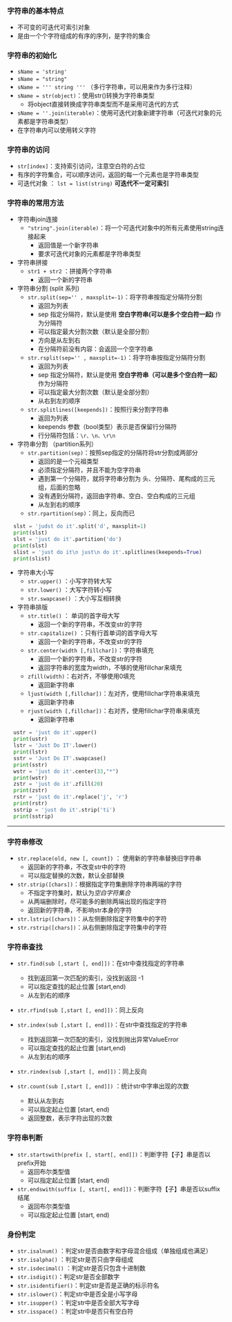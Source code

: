 ### 字符串的基本特点 ###
- 不可变的可迭代可索引对象
- 是由一个个字符组成的有序的序列，是字符的集合

### 字符串的初始化 ###
- `sName = 'string'`
- `sName = "string"`
- `sName = ''' string '''`   （多行字符串，可以用来作为多行注释）
- `sName = str(object)`：使用str()转换为字符串类型
  - 将object直接转换成字符串类型而不是采用可迭代的方式
- `sName = ''.join(iterable)`：使用可迭代对象新建字符串（可迭代对象的元素都是字符串类型）
- 在字符串内可以使用转义字符

### 字符串的访问 ###
- `str[index]`：支持索引访问，注意空白符的占位
- 有序的字符集合，可以顺序访问，返回的每一个元素也是字符串类型
- 可迭代对象 ： `lst = list(string)`
  **可迭代不一定可索引**

### 字符串的常用方法 ###
- 字符串join连接
  - `"string".join(iterable)`：将一个可迭代对象中的所有元素使用string连接起来
    -  返回值是一个新字符串
    - 要求可迭代对象的元素都是字符串类型
- 字符串拼接
  - `str1 + str2` ：拼接两个字符串
    - 返回一个新的字符串
- 字符串分割 (split 系列)
  - `str.split(sep='' , maxsplit=-1)`：将字符串按指定分隔符分割
    - 返回为列表
    - sep 指定分隔符，默认是使用 **空白字符串(可以是多个空白符一起)** 作为分隔符
    - 可以指定最大分割次数（默认是全部分割）
    - 方向是从左到右
    - 在分隔符前没有内容：会返回一个空字符串
  - `str.rsplit(sep='' , maxsplit=-1)`：将字符串按指定分隔符分割
    - 返回为列表
    - sep 指定分隔符，默认是使用 **空白字符串（可以是多个空白符一起）** 作为分隔符
    - 可以指定最大分割次数（默认是全部分割）
    - 从右到左的顺序
  - `str.splitlines([keepends])`：按照行来分割字符串
    - 返回为列表
    - keepends 参数（bool类型）表示是否保留行分隔符
    - 行分隔符包括：`\r、\n、\r\n`
- 字符串分割 （partition系列）
  - `str.partition(sep)`：按照sep指定的分隔符将str分割成两部分
    - 返回的是一个元祖类型
    - 必须指定分隔符，并且不能为空字符串
    - 遇到第一个分隔符，就将字符串分割为 头、分隔符、尾构成的三元组，后面的忽略
    - 没有遇到分隔符，返回由字符串、空白、空白构成的三元组
    - 从左到右的顺序
  - `str.rpartition(sep)`：同上，反向而已
```Python
  slst = 'judst do it'.split('d', maxsplit=1)
  print(slst)
  slst = 'just do it'.partition('do')
  print(slst)
  slist = 'just do it\n just\n do it'.splitlines(keepends=True)
  print(slist)
```

- 字符串大小写
  - `str.upper()` ：小写字符转大写
  - `str.lower()` ：大写字符转小写
  - `str.swapcase()`  ：大小写互相转换
- 字符串排版
  - `str.title()`  ： 单词的首字母大写
    - 返回一个新的字符串，不改变str的字符
  - `str.capitalize()` ：只有行首单词的首字母大写
    - 返回一个新的字符串，不改变str的字符
  - `str.center(width [,fillchar])`：字符串填充
    - 返回一个新的字符串，不改变str的字符
    - 返回字符串的宽度为width，不够的使用fillchar来填充
  - `zfill(width)`：右对齐，不够使用0填充
    - 返回新字符串
  - `ljust(width [,fillchar])`：左对齐，使用fillchar字符串来填充
    - 返回新字符串
  - `rjust(width [,fillchar])`：右对齐，使用fillchar字符串来填充
    - 返回新字符串

```Python
  ustr = 'just do it'.upper()
  print(ustr)
  lstr = 'Just Do IT'.lower()
  print(lstr)
  sstr = 'Just Do IT'.swapcase()
  print(sstr)
  wstr = 'just do it'.center(33,"*")
  print(wstr)
  zstr = 'just do it'.zfill(20)
  print(zstr)
  rstr = 'just do it'.replace('j', 'r')
  print(rstr)
  sstrip = 'just do it'.strip('ti')
  print(sstrip)
```

***
### 字符串修改 ###
  - `str.replace(old, new [, count])` ： 使用新的字符串替换旧字符串
    - 返回新的字符串，不改变str中的字符
    - 可以指定替换的次数，默认全部替换
  - `str.strip([chars])`：根据指定字符集删除字符串两端的字符
    - 不指定字符集时，默认为*空白字符集合*
    - 从两端删除时，尽可能多的删除两端出现的指定字符
    - 返回新的字符串，不影响str本身的字符
  - `str.lstrip([chars])`：从左侧删除指定字符集中的字符
  - `str.rstrip([chars])`：从右侧删除指定字符集中的字符
### 字符串查找 ###
- `str.find(sub [,start [, end]])`：在str中查找指定的字符串
  - 找到返回第一次匹配的索引，没找到返回 -1
  - 可以指定查找的起止位置 [start,end)
  - 从左到右的顺序
- `str.rfind(sub [,start [, end]])`：同上反向

- `str.index(sub [,start [, end]])`：在str中查找指定的字符串
  - 找到返回第一次匹配的索引，没找到抛出异常ValueError
  - 可以指定查找的起止位置 [start,end)
  - 从左到右的顺序
- `str.rindex(sub [,start [, end]])`：同上反向

- `str.count(sub [,start [, end]])` ：统计str中字串出现的次数
  - 默认从左到右
  - 可以指定起止位置 [start, end)
  - 返回整数，表示字符出现的次数

### 字符串判断 ###
- `str.startswith(prefix [, start[, end]])`：判断字符【子】串是否以prefix开始
  - 返回布尔类型值
  - 可以指定起止位置 [start, end)
- `str.endswith(suffix [, start[, end]])`：判断字符【子】串是否以suffix结尾
  - 返回布尔类型值
  - 可以指定起止位置 [start, end)

### 身份判定 ###
- `str.isalnum()` ：判定str是否由数字和字母混合组成（单独组成也满足）
- `str.isalpha()`  ：判定str是否只由字母组成
- `str.isdecimal()` ：判定str是否只包含十进制数
- `str.isdigit()`：判定str是否全部数字
- `str.isidentifier()`：判定str是否是正确的标示符名
- `str.islower()`：判定str中是否全是小写字母
- `str.isupper()` ：判定str中是否全部大写字母
- `str.isspace()` ：判定str中是否只有空白符